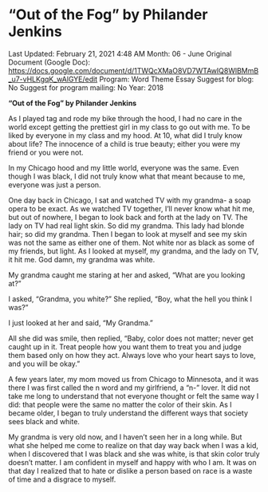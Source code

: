 # “Out of the Fog” by Philander Jenkins

Last Updated: February 21, 2021 4:48 AM
Month: 06 - June
Original Document (Google Doc): https://docs.google.com/document/d/1TWQcXMaO8VD7WTAwIQ8WlBMmB_u7-vHLKgqK_wAlGYE/edit
Program: Word Theme Essay
Suggest for blog: No
Suggest for program mailing: No
Year: 2018

**“Out of the Fog” by Philander Jenkins**

As I played tag and rode my bike through the hood, I had no care in the world except getting the prettiest girl in my class to go out with me. To be liked by everyone in my class and my hood. At 10, what did I truly know about life? The innocence of a child is true beauty; either you were my friend or you were not.

In my Chicago hood and my little world, everyone was the same. Even though I was black, I did not truly know what that meant because to me, everyone was just a person.

One day back in Chicago, I sat and watched TV with my grandma- a soap opera to be exact. As we watched TV together, I’ll never know what hit me, but out of nowhere, I began to look back and forth at the lady on TV. The lady on TV had real light skin. So did my grandma. This lady had blonde hair; so did my grandma. Then I began to look at myself and see my skin was not the same as either one of them. Not white nor as black as some of my friends, but light. As I looked at myself, my grandma, and the lady on TV, it hit me. God damn, my grandma was white.

My grandma caught me staring at her and asked, “What are you looking at?”

I asked, “Grandma, you white?”	She replied, “Boy, what the hell you think I was?”

I just looked at her and said, “My Grandma.”

All she did was smile, then replied, “Baby, color does not matter; never get caught up in it. Treat people how you want them to treat you and judge them based only on how they act. Always love who your heart says to love, and you will be okay.”

A few years later, my mom moved us from Chicago to Minnesota, and it was there I was first called the n word and my girlfriend, a “n-” lover. It did not take me long to understand that not everyone thought or felt the same way I did: that people were the same no matter the color of their skin. As I became older, I began to truly understand the different ways that society sees black and white.

My grandma is very old now, and I haven’t seen her in a long while. But what she helped me come to realize on that day way back when I was a kid, when I discovered that I was black and she was white, is that skin color truly doesn’t matter. I am confident in myself and happy with who I am. It was on that day I realized that to hate or dislike a person based on race is a waste of time and a disgrace to myself.